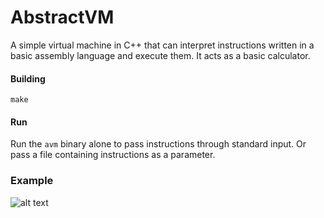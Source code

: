 # AbstractVM
A simple virtual machine in C++ that can interpret instructions written in a basic assembly language and execute them. It acts as a basic calculator.  
  
#### Building  
`make`

#### Run  
Run the `avm` binary alone to pass instructions through standard input. Or pass a file containing instructions as a parameter.  
  
### Example  
![alt text](https://github.com/isahodge/AbstractVM/tree/master/images)
